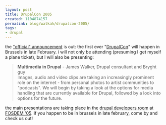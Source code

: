 ```yaml
---
layout: post
title: DrupalCon 2005
created: 1104874157
permalink: blog/walkah/drupalcon-2005/
tags:
- drupal
---
```

<p>
the <a href="http://drupal.org/node/15126" title="Drupal Conference Announcement">"official" announcement</a> is out: the first ever "<a href="http://drupal.org/drupal-conference-2005" title="Drupal Conference '05">DrupalCon</a>" will happen in Brussels in late February. i will not only be attending (presuming I get myself a plane ticket), but I will also be presenting:
</p><blockquote>
<strong>Multimedia in Drupal</strong> - James Walker, Drupal consultant and Bryght guy
<br />Images, audio and video clips are taking an increasingly prominent role on the internet - from personal photos to artist communities to "podcasts". We will begin by taking a look at the options for media handling that are currently available for Drupal, followed by a look into options for the future.
</blockquote><p>
the main presentations are taking place in the <a href="http://www.fosdem.org/2005/index/dev_room_drupal">drupal developers room</a> at <a href="http://www.fosdem.org/2005/">FOSDEM '05</a>. if you happen to be in brussels in late february, come by and check us out!
</p>
